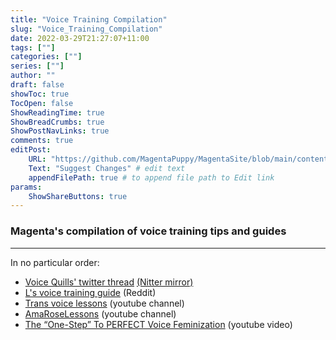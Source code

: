 ```yaml
---
title: "Voice Training Compilation"
slug: "Voice_Training_Compilation"
date: 2022-03-29T21:27:07+11:00
tags: [""]
categories: [""]
series: [""]
author: ""
draft: false
showToc: true
TocOpen: false
ShowReadingTime: true
ShowBreadCrumbs: true
ShowPostNavLinks: true
comments: true
editPost:
    URL: "https://github.com/MagentaPuppy/MagentaSite/blob/main/content"
    Text: "Suggest Changes" # edit text
    appendFilePath: true # to append file path to Edit link
params:
    ShowShareButtons: true
---
```


### Magenta's compilation of voice training tips and guides

---

In no particular order:

- [Voice Quills' twitter thread](https://twitter.com/VoiceQuills/status/1495242394249404420?s=20&t=o0X1mMGtZR6Cndyw0xLAXA) [(Nitter mirror)](https://nitter.net/VoiceQuills/status/1495242394249404420?s=20&t=o0X1mMGtZR6Cndyw0xLAXA)
- [L's voice training guide](https://www.reddit.com/r/transvoice/comments/d3clhe/ls_voice_training_guide_level_1_for_mtf/) (Reddit)
- [Trans voice lessons](https://www.youtube.com/c/TransVoiceLessons) (youtube channel)
- [AmaRoseLessons](https://www.youtube.com/channel/UCxf2G8FngClWckRUhmNwUHw/videos) (youtube channel)
- [The “One-Step” To PERFECT Voice Feminization](https://www.youtube.com/watch?v=F6Noi2qERus) (youtube video)
